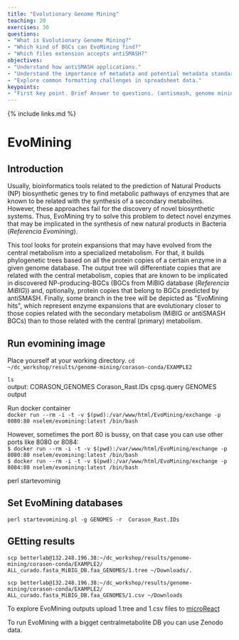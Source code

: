 ```yaml
---
title: "Evolutionary Genome Mining"
teaching: 20
exercises: 30
questions:
- "What is Evolutionary Genome Mining?"
- "Which kind of BGCs can EvoMining find?"
- "Which files extension accepts antiSMASH?"
objectives:
- "Understand how antiSMASH applications."
- "Understand the importance of metadata and potential metadata standards."
- "Explore common formatting challenges in spreadsheet data."
keypoints:
- "First key point. Brief Answer to questions. (antismash, genome mining, secondary metabolism, bacteria, bioactive coumpounds)"
---
```

{% include links.md %}

# EvoMining

## Introduction

 Usually, bioinformatics tools related to the prediction of Natural Products (NP) biosynthetic genes try to find metabolic pathways of enzymes that are known to be related with the synthesis of a secondary metabolites. However, these approaches fail for the discovery of novel biosynthetic systems. Thus, EvoMining try to solve this problem to detect novel enzymes that may be implicated in the synthesis of new natural products in Bacteria (_Referencia Evomining_).  
 
This tool looks for protein expansions that may have evolved from the central metabolism into a specialized metabolism. For that, it builds phylogenetic trees based on all the protein copies of a certain enzyme in a given genome database. The output tree will differentiate copies that are related with the central metabolism, copies that are known to be implicated in discovered NP-producing-BGCs (BGCs from MiBIG database (_Referencia MiBIG_)) and, optionally, protein copies that belong to BGCs predicted by antiSMASH. Finally, some branch in the tree will be depicted as "EvoMining hits", which represent enzyme expansions that are evolutionary closer to those copies related with the secondary metabolism (MiBIG or antiSMASH BGCs) than to those related with the central (primary) metabolism.

## Run evomining image

Place yourself at your working directory.
`cd   ~/dc_workshop/results/genome-mining/corason-conda/EXAMPLE2 `  

`ls `   
output:
 CORASON_GENOMES  Corason_Rast.IDs  cpsg.query  GENOMES  output 
 
 Run docker container  
`docker run --rm -i -t -v $(pwd):/var/www/html/EvoMining/exchange -p 8080:80 nselem/evomining:latest /bin/bash   `    
    
However, sometimes the port 80 is bussy, on that case you can use other ports like 8080 or 8084:    
`$ docker run --rm -i -t -v $(pwd):/var/www/html/EvoMining/exchange -p 8080:80 nselem/evomining:latest /bin/bash`  
`$ docker run --rm -i -t -v $(pwd):/var/www/html/EvoMining/exchange -p 8084:80 nselem/evomining:latest /bin/bash`  

perl startevominig

## Set EvoMining databases
`perl startevomining.pl -g GENOMES -r  Corason_Rast.IDs`

## GEtting results
`scp betterlab@132.248.196.38:~/dc_workshop/results/genome-mining/corason-conda/EXAMPLE2/ ALL_curado.fasta_MiBIG_DB.faa_GENOMES/1.tree ~/Downloads/.`  

`scp betterlab@132.248.196.38:~/dc_workshop/results/genome-mining/corason-conda/EXAMPLE2/ ALL_curado.fasta_MiBIG_DB.faa_GENOMES/1.csv ~/Downloads`   

To explore EvoMining outputs upload 1.tree and 1.csv files to [microReact](https://microreact.org/)  

To run EvoMining with a bigget centralmetabolite DB you can use Zenodo data.

